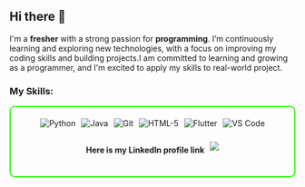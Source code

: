 ## Hi there 👋


I'm a **fresher** with a strong passion for **programming**. I’m continuously learning and exploring new technologies, with a focus on improving my coding skills and building projects.I am committed to learning and growing as a programmer, and I'm excited to apply my skills to real-world project.

### My Skills:
  
<div style="border: 2px solid #22F700; border-radius: 10px; padding: 20px; margin-bottom: 20px;">
  <div align="left" style="display: flex; flex-wrap: wrap; justify-content: center; gap: 10px;">
  
<img src="https://img.shields.io/badge/Python-FF69B4?style=for-the-badge&logo=python&logocolor=#FF69B4" alt="Python" />
<img src="https://img.shields.io/badge/Java-FF69B4?style=for-the-badge&logo=java&logoColor=#FF69B4" alt="Java" />
<img src="https://img.shields.io/badge/Git-FF69B4?style=for-the-badge&logo=git&logoColor=white&color=FF69B4" alt="Git" />
<img src="https://img.shields.io/badge/HTML5-FF69B4?style=for-the-badge&logo=html5&color=FF69B4" alt="HTML-5" />
<img src="https://img.shields.io/badge/Flutter-02569B?style=for-the-badge&logo=flutter&logoColor=white&color=FF69B4" alt="Flutter" />
<img src="https://img.shields.io/badge/VS_Code-FF69B4?style=for-the-badge&logo=visual-studio-code&logoColor=white&color=FF69B4" alt="VS Code" />

#### Here is my **LinkedIn** profile link
<a href="https://www.linkedin.com/in/gouri-s-nair-58a181335"><img src="https://img.shields.io/badge/-LinkedIn-0072b1?&style=for-the-badge&logo=linkedin&logoColor=white" /></a>





